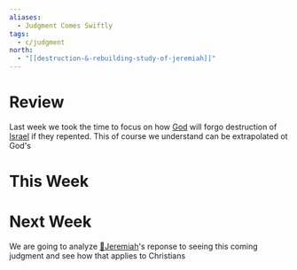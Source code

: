 ```yaml
---
aliases:
  - Judgment Comes Swiftly
tags:
  - c/judgment
north:
  - "[[destruction-&-rebuilding-study-of-jeremiah]]"
---
```

# Review
Last week we took the time to focus on how [God](God.md) will forgo destruction of [Israel](../%F0%9F%8F%99%EF%B8%8F%F0%9F%8F%99%EF%B8%8FNation%20of%20Israel.md) if they repented. This of course we understand can be extrapolated ot God's 
# This Week
[^b1]: [Jer 4:5-11](Jer%204.md) - this poem is about how [📌Assyria](%F0%9F%93%8CAssyria.md) was coming to conquer Judah
[^b2]: [Jer 4:12-18](Jer%204.md) - this poem segment targets how the judgment coming to Israel 
This weeks focus is focused on this imagery 
# Next Week
We are going to analyze [🧑Jeremiah](%F0%9F%A7%91Jeremiah.md)'s reponse to seeing this coming judgment and see how that applies to Christians 
